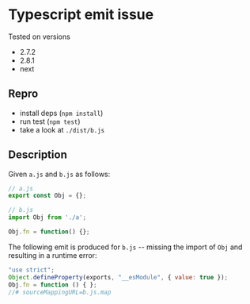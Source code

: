# Typescript emit issue

Tested on versions

- 2.7.2
- 2.8.1
- next

## Repro

- install deps (`npm install`)
- run test (`npm test`)
- take a look at `./dist/b.js`

## Description

Given `a.js`  and `b.js` as follows:

```javascript
// a.js
export const Obj = {};
```

```javascript
// b.js
import Obj from './a';

Obj.fn = function() {};
```

The following emit is produced for `b.js` -- missing the import of `Obj` and
resulting in a runtime error:

```javascript
"use strict";
Object.defineProperty(exports, "__esModule", { value: true });
Obj.fn = function () { };
//# sourceMappingURL=b.js.map
```